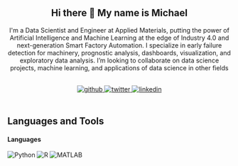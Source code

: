 <h2 align="center"> Hi there 👋 My name is Michael</h2>
<p align="center">I'm a Data Scientist and Engineer at Applied Materials, putting the power of Artificial Intelligence and Machine Learning at the edge of Industry 4.0 and next-generation Smart Factory Automation. I specialize in early failure detection for machinery, prognostic analysis, dashboards, visualization, and exploratory data analysis. I’m looking to collaborate on data science projects, machine learning, and applications of data science in other fields
</p>
<br/>  

<div align="center">
<a href="https://github.com/MichaelHotaling" target="_blank">
<img src=https://img.shields.io/badge/github-%2324292e.svg?&style=for-the-badge&logo=github&logoColor=white alt=github style="margin-bottom: 5px;" />
</a>
<a href="https://www.twitter.com/MichaelHotaling" target="_blank">
<img src=https://img.shields.io/badge/twitter-00acee?style=for-the-badge&logo=Twitter&logoColor=white alt=twitter style="margin-bottom: 5px;" />
</a>
<a href="https://www.linkedin.com/in/michael-hotaling/" target="_blank">
<img src=https://img.shields.io/badge/linkedin-%231E77B5.svg?&style=for-the-badge&logo=linkedin&logoColor=white alt=linkedin style="margin-bottom: 5px;" />
</a>
 </div>  


<br/>  

## Languages and Tools  

#### Languages 

![Python](https://img.shields.io/badge/-Python-3776AB?style=for-the-badge&logo=Python&logoColor=white)
![R](https://img.shields.io/badge/-R-3776AB?style=for-the-badge&logo=R&logoColor=white)
![MATLAB](https://img.shields.io/badge/-MATLAB-orange.svg?logo=data%3Aimage%2Fsvg%3Bbase64%2CiVBORw0KGgoAAAANSUhEUgAAAA8AAAAPCAQAAACR313BAAAA9ElEQVR4nF3QzyrEYRTG8c/v/Y1RGpRiJSsmJiJNWSmrseAGKBcwWxeglEuw5T7YSbGxsGBpS0JSFtK872sx4998V6dznnOe08N/Ckyb7FV9BMGYB1cGhH5BUMGxLNtCpf8sG55EyQXCr6IU1a2qSoJkxZJrZVAIiOZsOjFiQkcSbP++N2bdkZqqV0kSZXeqikJdw5Rr7xpadkQlotKaM/bt9vy3ZR1ZFnVkh912S1vTgTcdSRZln6JnQ0Fw6tSyWSMKhSg4t2DRvXY3ji6Xkg/ZrVEwbu87kkGFLVn2aAaVn6WeoDDsxY15lH9y/ENT7WcIvgDcNEJ4Dj9MAgAAAABJRU5ErkJggg==&logoColor=white)

<!--
**MichaelHotaling/MichaelHotaling** is a ✨ _special_ ✨ repository because its `README.md` (this file) appears on your GitHub profile.

Here are some ideas to get you started:

- 🔭 I’m currently working on ...
- 🌱 I’m currently learning ...
- 👯 I’m looking to collaborate on ...
- 🤔 I’m looking for help with ...
- 💬 Ask me about ...
- 📫 How to reach me: ...
- 😄 Pronouns: ...
- ⚡ Fun fact: ...
-->
